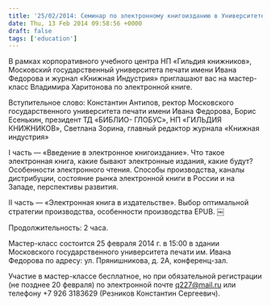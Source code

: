 ```yaml
---
title: '25/02/2014: Семинар по электронному книгоизданию в Университете печати'
date: Thu, 13 Feb 2014 09:58:56 +0000
draft: false
tags: ['education']
---
```


В рамках корпоративного учебного центра НП «Гильдия книжников», Московский государственный университета печати имени Ивана Федорова и журнал «Книжная Индустрия» приглашают вас на мастер-класс Владимира Харитонова по электронной книге.

Вступительное слово: Константин Антипов, ректор Московского государственного университета печати имени Ивана Федорова, Борис Есенькин, президент ТД «БИБЛИО- ГЛОБУС», НП «ГИЛЬДИЯ КНИЖНИКОВ», Светлана Зорина, главный редактор журнала «Книжная индустрия»

I часть — «Введение в электронное книгоиздание». Что такое электронная книга, какие бывают электронные издания, какие будут? Особенности электронного чтения. Способы производства, каналы дистрибуции, состояние рынка электронной книги в России и на Западе, перспективы развития.

II часть — «Электронная книга в издательстве». Выбор оптимальной стратегии производства, особенности производства EPUB. ￼

Продолжительность: 2 часа.

Мастер-класс состоится 25 февраля 2014 г. в 15:00 в здании Московского государственного университета печати им. Ивана Федорова по адресу: ул. Прянишникова, д. 2А, конференц-зал.

Участие в мастер-классе бесплатное, но при обязательной регистрации (не позднее 20 февраля) по электронной почте q227@mail.ru или телефону +7 926 3183629 (Резников Константин Сергеевич).